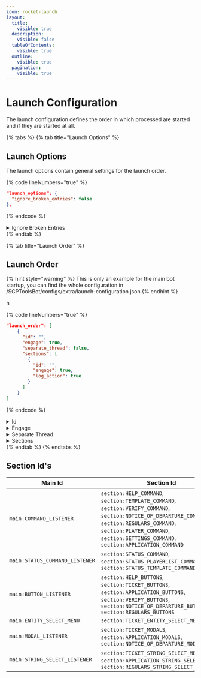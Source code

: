 ```yaml
---
icon: rocket-launch
layout:
  title:
    visible: true
  description:
    visible: false
  tableOfContents:
    visible: true
  outline:
    visible: true
  pagination:
    visible: true
---
```


# Launch Configuration

The launch configuration defines the order in which processed are started and if they are started at all.

{% tabs %}
{% tab title="Launch Options" %}
## Launch Options

The launch options contain general settings for the launch order.

{% code lineNumbers="true" %}
```json
"launch_options": {
  "ignore_broken_entries": false
},
```
{% endcode %}

<details>

<summary>Ignore Broken Entries</summary>

{% hint style="danger" %}
A broken launch configuration is not good. You should delete it and let it be regenerated before you start the bot again
{% endhint %}

Defines if entries that are missing from the config, or configured incorrectly should be ignored on startup. If this option is set to `false`, the bot will notify the user of the broken entry or sometimes crash to prevent further errors.

</details>
{% endtab %}

{% tab title="Launch Order" %}
## Launch Order

{% hint style="warning" %}
This is only an example for the main bot startup, you can find the whole configuration in /SCPToolsBot/configs/extra/launch-configuration.json
{% endhint %}

h

{% code lineNumbers="true" %}
```json
"launch_order": [
    {
      "id": "",
      "engage": true,
      "separate_thread": false,
      "sections": [
        {
          "id": "",
          "engage": true,
          "log_action": true
        }
      ]
    }
]
```
{% endcode %}

<details>

<summary>Id</summary>

The id of the process, all available Id's are:

`main:BOT`, `main:STATUS_CLUSTER`, `main:COMMAND_MANAGER`, `main:COMMAND_LISTENER`, `main:STATUS_COMMAND_LISTENER`, `main:BUTTON_LISTENER`, `main:ENTITY_SELECT_LISTENER`, `main:MODAL_LISTENER`, `main:STRING_SELECT_LISTENER`, `main:NOTICE_OF_DEPARTURE_CHECKER`, `main:REGULARS_CHECKER`

</details>

<details>

<summary>Engage</summary>

Determines if the process should be engaged

</details>

<details>

<summary>Separate Thread</summary>

{% hint style="warning" %}
Currently not implemented
{% endhint %}

Determines if the process should be started on a separate thread

</details>

<details>

<summary>Sections</summary>

Id - [#section-ids](launch-configuration.md#section-ids "mention")

Engage - Defines if the section should be engaged

Log Action - Defines if the action should be logged in the console

</details>
{% endtab %}
{% endtabs %}

## Section Id's

<table data-full-width="false"><thead><tr><th>Main  Id</th><th>Section Id</th></tr></thead><tbody><tr><td><code>main:COMMAND_LISTENER</code></td><td><code>section:HELP_COMMAND</code>, <code>section:TEMPLATE_COMMAND</code>, <code>section:VERIFY_COMMAND</code>, <code>section:NOTICE_OF_DEPARTURE_COMMAND</code>, <code>section:REGULARS_COMMAND</code>, <code>section:PLAYER_COMMAND</code>, <code>section:SETTINGS_COMMAND</code>, <code>section:APPLICATION_COMMAND</code></td></tr><tr><td><code>main:STATUS_COMMAND_LISTENER</code></td><td><code>section:STATUS_COMMAND</code>, <code>section:STATUS_PLAYERLIST_COMMAND</code>, <code>section:STATUS_TEMPLATE_COMMAND</code></td></tr><tr><td><code>main:BUTTON_LISTENER</code></td><td><code>section:HELP_BUTTONS</code>, <code>section:TICKET_BUTTONS</code>, <code>section:APPLICATION_BUTTONS</code>, <code>section:VERIFY_BUTTONS</code>, <code>section:NOTICE_OF_DEPARTURE_BUTTONS,</code> <code>section:REGULARS_BUTTONS</code></td></tr><tr><td><code>main:ENTITY_SELECT_MENU</code></td><td><code>section:TICKET_ENTITY_SELECT_MENUS</code></td></tr><tr><td><code>main:MODAL_LISTENER</code></td><td><code>section:TICKET_MODALS</code>, <code>section:APPLICATION_MODALS</code>, <code>section:NOTICE_OF_DEPARTURE_MODALS</code></td></tr><tr><td><code>main:STRING_SELECT_LISTENER</code></td><td><code>section:TICKET_STRING_SELECT_MENUS</code>, <code>section:APPLICATION_STRING_SELECT_MENUS</code>, <code>section:REGULARS_STRING_SELECT_MENU</code></td></tr></tbody></table>
